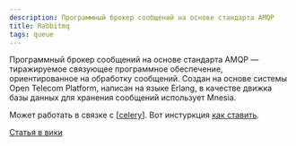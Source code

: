 ```yaml
---
description: Программный брокер сообщений на основе стандарта AMQP
title: Rabbitmq
tags: queue
---
```

Программный брокер сообщений на основе стандарта AMQP — тиражируемое связующее программное обеспечение, ориентированное на обработку сообщений. Создан на основе системы Open Telecom Platform, написан на языке Erlang, в качестве движка базы данных для хранения сообщений использует Mnesia.

Может работать в связке с [[celery]]. Вот инстуркция [как ставить](https://docs.celeryproject.org/en/stable/getting-started/backends-and-brokers/rabbitmq.html#broker-rabbitmq).

[Статья в вики](https://ru.wikipedia.org/wiki/RabbitMQ)

[//begin]: # "Autogenerated link references for markdown compatibility"
[celery]: celery "Celery"
[//end]: # "Autogenerated link references"